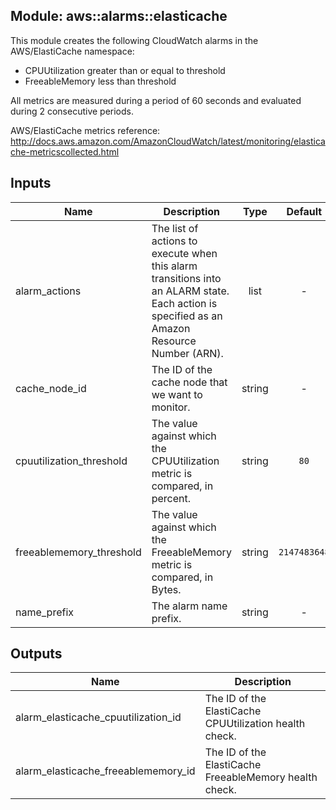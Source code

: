 ## Module: aws::alarms::elasticache

This module creates the following CloudWatch alarms in the
AWS/ElastiCache namespace:

  - CPUUtilization greater than or equal to threshold
  - FreeableMemory less than threshold

All metrics are measured during a period of 60 seconds and evaluated
during 2 consecutive periods.

AWS/ElastiCache metrics reference:
http://docs.aws.amazon.com/AmazonCloudWatch/latest/monitoring/elasticache-metricscollected.html



## Inputs

| Name | Description | Type | Default | Required |
|------|-------------|:----:|:-----:|:-----:|
| alarm_actions | The list of actions to execute when this alarm transitions into an ALARM state. Each action is specified as an Amazon Resource Number (ARN). | list | - | yes |
| cache_node_id | The ID of the cache node that we want to monitor. | string | - | yes |
| cpuutilization_threshold | The value against which the CPUUtilization metric is compared, in percent. | string | `80` | no |
| freeablememory_threshold | The value against which the FreeableMemory metric is compared, in Bytes. | string | `2147483648` | no |
| name_prefix | The alarm name prefix. | string | - | yes |

## Outputs

| Name | Description |
|------|-------------|
| alarm_elasticache_cpuutilization_id | The ID of the ElastiCache CPUUtilization health check. |
| alarm_elasticache_freeablememory_id | The ID of the ElastiCache FreeableMemory health check. |

